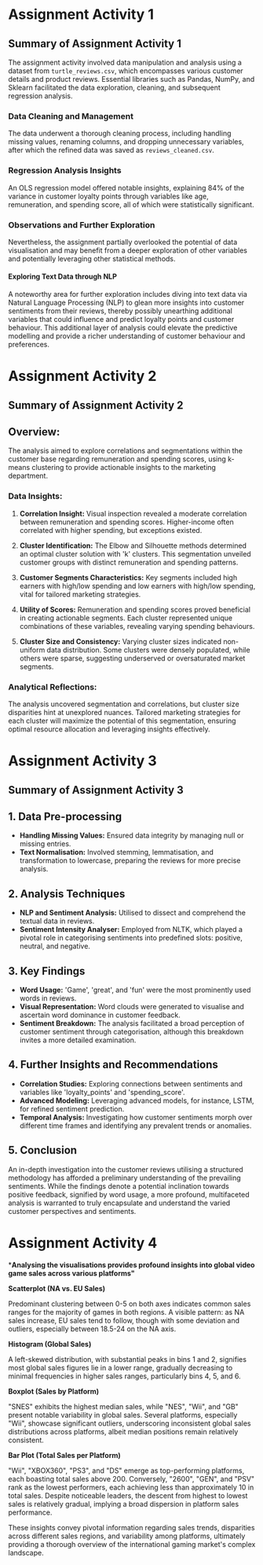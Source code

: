 # Assignment Activity 1
## Summary of Assignment Activity 1

The assignment activity involved data manipulation and analysis using a dataset from `turtle_reviews.csv`, which encompasses various customer details and product reviews. Essential libraries such as Pandas, NumPy, and Sklearn facilitated the data exploration, cleaning, and subsequent regression analysis.

### Data Cleaning and Management
The data underwent a thorough cleaning process, including handling missing values, renaming columns, and dropping unnecessary variables, after which the refined data was saved as `reviews_cleaned.csv`.

### Regression Analysis Insights
An OLS regression model offered notable insights, explaining 84% of the variance in customer loyalty points through variables like age, remuneration, and spending score, all of which were statistically significant.

### Observations and Further Exploration
Nevertheless, the assignment partially overlooked the potential of data visualisation and may benefit from a deeper exploration of other variables and potentially leveraging other statistical methods.

#### Exploring Text Data through NLP
A noteworthy area for further exploration includes diving into text data via Natural Language Processing (NLP) to glean more insights into customer sentiments from their reviews, thereby possibly unearthing additional variables that could influence and predict loyalty points and customer behaviour. This additional layer of analysis could elevate the predictive modelling and provide a richer understanding of customer behaviour and preferences.

# Assignment Activity 2
## Summary of Assignment Activity 2

## Overview:

The analysis aimed to explore correlations and segmentations within the customer base regarding remuneration and spending scores, using k-means clustering to provide actionable insights to the marketing department.

### Data Insights:

1. **Correlation Insight:** Visual inspection revealed a moderate correlation between remuneration and spending scores. Higher-income often correlated with higher spending, but exceptions existed.

2. **Cluster Identification:** The Elbow and Silhouette methods determined an optimal cluster solution with 'k' clusters. This segmentation unveiled customer groups with distinct remuneration and spending patterns.

3. **Customer Segments Characteristics:** Key segments included high earners with high/low spending and low earners with high/low spending, vital for tailored marketing strategies.

4. **Utility of Scores:** Remuneration and spending scores proved beneficial in creating actionable segments. Each cluster represented unique combinations of these variables, revealing varying spending behaviours.

5. **Cluster Size and Consistency:** Varying cluster sizes indicated non-uniform data distribution. Some clusters were densely populated, while others were sparse, suggesting underserved or oversaturated market segments.

### Analytical Reflections:

The analysis uncovered segmentation and correlations, but cluster size disparities hint at unexplored nuances. Tailored marketing strategies for each cluster will maximize the potential of this segmentation, ensuring optimal resource allocation and leveraging insights effectively.

# Assignment Activity 3
## Summary of Assignment Activity 3

## 1. Data Pre-processing

- **Handling Missing Values:** Ensured data integrity by managing null or missing entries.
- **Text Normalisation:** Involved stemming, lemmatisation, and transformation to lowercase, preparing the reviews for more precise analysis.

## 2. Analysis Techniques

- **NLP and Sentiment Analysis:** Utilised to dissect and comprehend the textual data in reviews.
- **Sentiment Intensity Analyser:** Employed from NLTK, which played a pivotal role in categorising sentiments into predefined slots: positive, neutral, and negative.

## 3. Key Findings

- **Word Usage:** 'Game', 'great', and 'fun' were the most prominently used words in reviews.
- **Visual Representation:** Word clouds were generated to visualise and ascertain word dominance in customer feedback.
- **Sentiment Breakdown:** The analysis facilitated a broad perception of customer sentiment through categorisation, although this breakdown invites a more detailed examination.

## 4. Further Insights and Recommendations

- **Correlation Studies:** Exploring connections between sentiments and variables like 'loyalty_points' and 'spending_score'.
- **Advanced Modeling:** Leveraging advanced models, for instance, LSTM, for refined sentiment prediction.
- **Temporal Analysis:** Investigating how customer sentiments morph over different time frames and identifying any prevalent trends or anomalies.

## 5. Conclusion

An in-depth investigation into the customer reviews utilising a structured methodology has afforded a preliminary understanding of the prevailing sentiments. While the findings denote a potential inclination towards positive feedback, signified by word usage, a more profound, multifaceted analysis is warranted to truly encapsulate and understand the varied customer perspectives and sentiments.

# Assignment Activity 4
***Analysing the visualisations provides profound insights into global video game sales across various platforms"**

**Scatterplot (NA vs. EU Sales)**

Predominant clustering between 0-5 on both axes indicates common sales ranges for the majority of games in both regions. A visible pattern: as NA sales increase, EU sales tend to follow, though with some deviation and outliers, especially between 18.5-24 on the NA axis.

**Histogram (Global Sales)**

A left-skewed distribution, with substantial peaks in bins 1 and 2, signifies most global sales figures lie in a lower range, gradually decreasing to minimal frequencies in higher sales ranges, particularly bins 4, 5, and 6.

**Boxplot (Sales by Platform)**

"SNES" exhibits the highest median sales, while "NES", "Wii", and "GB" present notable variability in global sales. Several platforms, especially "Wii", showcase significant outliers, underscoring inconsistent global sales distributions across platforms, albeit median positions remain relatively consistent.

**Bar Plot (Total Sales per Platform)**

"Wii", "XBOX360", "PS3", and "DS" emerge as top-performing platforms, each boasting total sales above 200. Conversely, "2600", "GEN", and "PSV" rank as the lowest performers, each achieving less than approximately 10 in total sales. Despite noticeable leaders, the descent from highest to lowest sales is relatively gradual, implying a broad dispersion in platform sales performance.

These insights convey pivotal information regarding sales trends, disparities across different sales regions, and variability among platforms, ultimately providing a thorough overview of the international gaming market's complex landscape.

